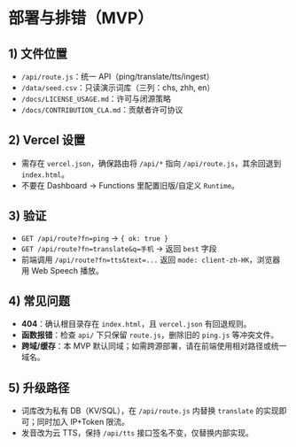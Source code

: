 # 部署与排错（MVP）

## 1) 文件位置
- `/api/route.js`：统一 API（ping/translate/tts/ingest）
- `/data/seed.csv`：只读演示词库（三列：chs, zhh, en）
- `/docs/LICENSE_USAGE.md`：许可与闭源策略
- `/docs/CONTRIBUTION_CLA.md`：贡献者许可协议

## 2) Vercel 设置
- 需存在 `vercel.json`，确保路由将 `/api/*` 指向 `/api/route.js`，其余回退到 `index.html`。
- 不要在 Dashboard → Functions 里配置旧版/自定义 `Runtime`。

## 3) 验证
- `GET /api/route?fn=ping` → `{ ok: true }`
- `GET /api/route?fn=translate&q=手机` → 返回 `best` 字段
- 前端调用 `/api/route?fn=tts&text=...` 返回 `mode: client-zh-HK`，浏览器用 Web Speech 播放。

## 4) 常见问题
- **404**：确认根目录存在 `index.html`，且 `vercel.json` 有回退规则。
- **函数报错**：检查 `api/` 下只保留 `route.js`，删除旧的 `ping.js` 等冲突文件。
- **跨域/缓存**：本 MVP 默认同域；如需跨源部署，请在前端使用相对路径或统一域名。

## 5) 升级路径
- 词库改为私有 DB（KV/SQL），在 `/api/route.js` 内替换 `translate` 的实现即可；同时加入 IP+Token 限流。
- 发音改为云 TTS，保持 `/api/tts` 接口签名不变，仅替换内部实现。
